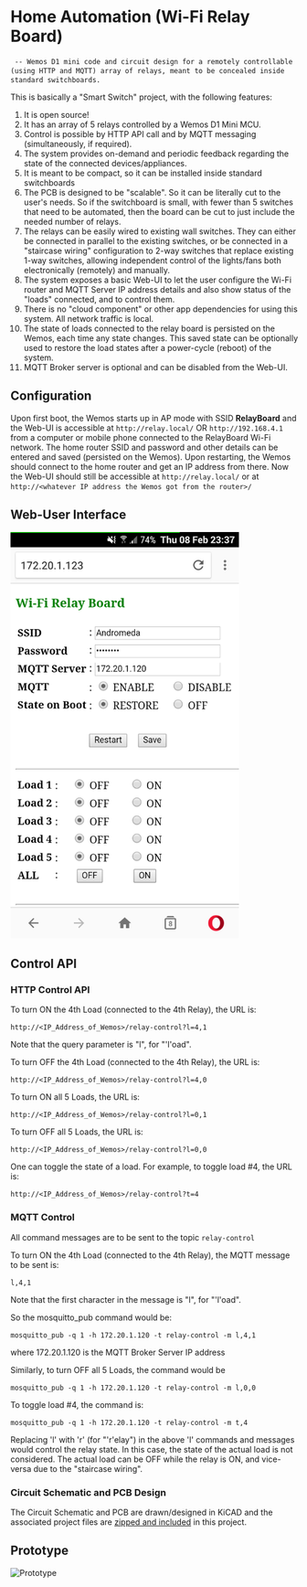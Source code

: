 # Home Automation (Wi-Fi Relay Board)
     -- Wemos D1 mini code and circuit design for a remotely controllable (using HTTP and MQTT) array of relays, meant to be concealed inside standard switchboards.

This is basically a "Smart Switch" project, with the following features:

1. It is open source!
2. It has an array of 5 relays controlled by a Wemos D1 Mini MCU.
3. Control is possible by HTTP API call and by MQTT messaging (simultaneously, if required).
4. The system provides on-demand and periodic feedback regarding the state of the connected devices/appliances.
5. It is meant to be compact, so it can be installed inside standard switchboards
6. The PCB is designed to be "scalable". So it can be literally cut to the user's needs. So if the switchboard is small, with fewer than 5 switches that need to be automated, then the board can be cut to just include the needed number of relays.
7. The relays can be easily wired to existing wall switches. They can either be connected in parallel to the existing switches, or be connected in a "staircase wiring" configuration to 2-way switches that replace existing 1-way switches, allowing independent control of the lights/fans both electronically (remotely) and manually.
8. The system exposes a basic Web-UI to let the user configure the Wi-Fi router and MQTT Server IP address details and also show status of the "loads" connected, and to control them.
9. There is no "cloud component" or other app dependencies for using this system. All network traffic is local.
10. The state of loads connected to the relay board is persisted on the Wemos, each time any state changes. This saved state can be optionally used to restore the load states after a power-cycle (reboot) of the system.
11. MQTT Broker server is optional and can be disabled from the Web-UI.


## Configuration
Upon first boot, the Wemos starts up in AP mode with SSID **RelayBoard** and the Web-UI is accessible at `http://relay.local/` OR `http://192.168.4.1` from a computer or mobile phone connected to the RelayBoard Wi-Fi network. The home router SSID and password and other details can be entered and saved (persisted on the Wemos). Upon restarting, the Wemos should connect to the home router and get an IP address from there. Now the Web-UI should still be accessible at `http://relay.local/`  or at `http://<whatever IP address the Wemos got from the router>/`


## Web-User Interface

<img src="https://github.com/ajithvasudevan/HomeAutomation/raw/master/HomeAutomation%20-%20UI.png" alt="Drawing" width="400px"/>




## Control API

### HTTP Control API

To turn ON the 4th Load (connected to the 4th Relay), the URL is:
```
http://<IP_Address_of_Wemos>/relay-control?l=4,1
```
Note that the query parameter is "l", for "'l'oad".

To turn OFF the 4th Load (connected to the 4th Relay), the URL is:
```
http://<IP_Address_of_Wemos>/relay-control?l=4,0
```
To turn ON all 5 Loads, the URL is:
```
http://<IP_Address_of_Wemos>/relay-control?l=0,1
```
To turn OFF all 5 Loads, the URL is:
```
http://<IP_Address_of_Wemos>/relay-control?l=0,0
```

One can toggle the state of a load. For example, to toggle load #4, the URL is:
```
http://<IP_Address_of_Wemos>/relay-control?t=4
```


### MQTT Control

All command messages are to be sent to the topic ```relay-control```

To turn ON the 4th Load (connected to the 4th Relay), the MQTT message to be sent is:
```
l,4,1
```
Note that the first character in the message is "l", for "'l'oad".

So the mosquitto_pub command would be:
```
mosquitto_pub -q 1 -h 172.20.1.120 -t relay-control -m l,4,1
```
where 172.20.1.120 is the MQTT Broker Server IP address

Similarly, to turn OFF all 5 Loads, the command would be
```
mosquitto_pub -q 1 -h 172.20.1.120 -t relay-control -m l,0,0
```

To toggle load #4, the command is:
```
mosquitto_pub -q 1 -h 172.20.1.120 -t relay-control -m t,4
```


Replacing 'l' with 'r' (for "'r'elay") in the above 'l' commands and messages would control the relay state. In this case, the state of the actual load is not considered. The actual load can be OFF while the relay is ON, and vice-versa due to the "staircase wiring".


### Circuit Schematic and PCB Design
The Circuit Schematic and PCB are drawn/designed in KiCAD and the associated project files are [zipped and included](https://github.com/ajithvasudevan/HomeAutomation/raw/master/HA_KiCAD%20-%20PCB%20Design%20and%20Schematic.zip) in this project.



## Prototype

![Prototype](https://github.com/ajithvasudevan/HomeAutomation/raw/master/HomeAutomation%20-%20Prototype.jpg)

